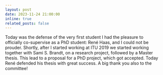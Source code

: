 ```yaml
---
layout: post
date: 2023-11-24 21:00:00
inline: true
related_posts: false
---
```


Today was the defense of the very first student I had the pleasure to officially co-supervise as a PhD student: René Haas, and I could not be prouder. 
Shortly, after I started working at ITU 2019 we started working together with Sami S. Brandt, on a research project, followed by a Master thesis. This lead to a proposal for a PhD project, which got accepted. Today René defended his thesis with great success. 
A big thank you also to the committee! 
